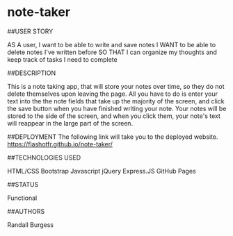 # note-taker

##USER STORY 

AS A user, I want to be able to write and save notes
I WANT to be able to delete notes I've written before
SO THAT I can organize my thoughts and keep track of tasks I need to complete

##DESCRIPTION

This is a note taking app, that will store your notes over time, so they do not delete themselves upon leaving the page.
All you have to do is enter your text into the the note fields that take up the majority of the screen, and click the save
button when you have finished writing your note.  Your notes will be stored to the side of the screen, and when you click them,
your note's text will reappear in the large part of the screen.

##DEPLOYMENT
The following link will take you to the deployed website.
https://flashotfr.github.io/note-taker/


##TECHNOLOGIES USED

HTML/CSS
Bootstrap
Javascript
jQuery
Express.JS
GitHub Pages

##STATUS

Functional


##AUTHORS

Randall Burgess
